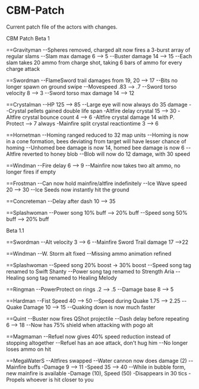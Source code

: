 # CBM-Patch
Current patch file of the actors with changes.

CBM Patch Beta 1

==Gravityman
--Spheres removed, charged alt now fires a 3-burst array of regular slams
--Slam max damage 6 --> 5
--Buster damage 14 --> 15
--Each slam takes 20 ammo from charge shot, taking 6 bars of ammo for every charge attack

==Swordman
--FlameSword trail damages from 19, 20 --> 17
--Bits no longer spawn on ground swipe
--Movespeed .83 --> .7
--Sword torso velocity 8 --> 3
--Sword torso max damage 14 --> 12

==Crystalman
--HP 125 --> 85
--Large eye will now always do 35 damage
--Crystal pellets gained double life span
-Altfire delay crystal 15 --> 30
-Altfire crystal bounce count 4 --> 6
-Altfire crystal damage 14 with P. Protect --> 7 always
-Mainfire split crystal reactiontime 3 --> 6

==Hornetman
--Homing ranged reduced to 32 map units
--Homing is now in a cone formation, bees deviating from target will have lesser chance of homing
--Unhomed bee damage is now 14, homed bee damage is now 6
--Altfire reverted to honey blob
--Blob will now do 12 damage, with 30 speed

==Windman
--Fire delay 6 --> 9
--Mainfire now takes two alt ammo, no longer fires if empty

==Frostman
--Can now hold mainfire/altfire indefinitely
--Ice Wave speed 20 --> 30
--Ice Seeds now instantly hit the ground

==Concreteman
--Delay after dash 10 --> 35

==Splashwoman
--Power song 10% buff --> 20% buff
--Speed song 50% buff --> 20% buff

Beta 1.1

==Swordman
--Alt velocity 3 --> 6
--Mainfire Sword Trail damage 17 -->22

==Windman
--W. Storm alt fixed
--Missing ammo animation refined

==Splashwoman
--Speed song 20% boost -> 30% boost
--Speed song tag renamed to Swift Shanty
--Power song tag renamed to Strength Aria
--Healing song tag renamed to Healing Melody

==Ringman
--PowerProtect on rings .2 --> .5
--Damage base 8 --> 5

==Hardman
--Fist Speed 40 --> 50
--Speed during Quake 1.75 --> 2.25
--Quake Damage 10 --> 15
--Quaking down is now much faster

==Quint
--Buster now fires QShot projectile
--Dash delay before repeating 6 --> 18
--Now has 75% shield when attacking with pogo alt

==Magmaman
--Refuel now gives 40% speed reduction instead of stopping altogether
--Refuel has an aoe attack, don't hug him
--No longer loses ammo on hit

==MegaWaterS
--Altfires swapped
--Water cannon now does damage (2)
--Mainfire buffs
-Damage 9 --> 11
-Speed 35 --> 40
--While in bubble form, new mainfire is available
-Damage (10), Speed (50)
-Disappears in 30 tics
-Propels whoever is hit closer to you
